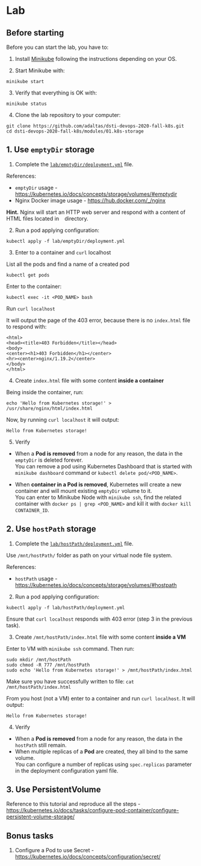 # Lab

## Before starting

Before you can start the lab, you have to:

1. Install [Minikube](https://kubernetes.io/docs/tasks/tools/install-minikube/) following the instructions depending on your OS.

2. Start Minikube with:

```
minikube start
```

3. Verify that everything is OK with:

```
minikube status
```

4. Clone the lab repository to your computer:

```
git clone https://github.com/adaltas/dsti-devops-2020-fall-k8s.git
cd dsti-devops-2020-fall-k8s/modules/01.k8s-storage
```

## 1. Use `emptyDir` storage

1. Complete the [`lab/emptyDir/deployment.yml`](lab/emptyDir/deployment.yml) file.

References:
- `emptyDir` usage - https://kubernetes.io/docs/concepts/storage/volumes/#emptydir
- Nginx Docker image usage - https://hub.docker.com/_/nginx

**Hint.** Nginx will start an HTTP web server and respond with a content of HTML files located in `
` directory.

2. Run a pod applying configuration:

```
kubectl apply -f lab/emptyDir/deployment.yml
```

3. Enter to a container and `curl` localhost

List all the pods and find a name of a created pod

```
kubectl get pods
```

Enter to the container:

```
kubectl exec -it <POD_NAME> bash
```

Run `curl localhost`

It will output the page of the 403 error, because there is no `index.html` file to respond with:

```
<html>
<head><title>403 Forbidden</title></head>
<body>
<center><h1>403 Forbidden</h1></center>
<hr><center>nginx/1.19.2</center>
</body>
</html>
```

4. Create `index.html` file with some content **inside a container**

Being inside the container, run:
```
echo 'Hello from Kubernetes storage!' > /usr/share/nginx/html/index.html
```

Now, by running `curl localhost` it will output:

```
Hello from Kubernetes storage!
```

5. Verify

- When a **Pod is removed** from a node for any reason, the data in the `emptyDir` is deleted forever.   
  You can remove a pod using Kubernetes Dashboard that is started with `minikube dashboard` command or `kubectl delete pod/<POD_NAME>`.

- When **container in a Pod is removed**, Kubernetes will create a new container and will mount existing `emptyDir` volume to it.   
  You can enter to Minikube Node with `minikube ssh`, find the related container with `docker ps | grep <POD_NAME>` and kill it with `docker kill CONTAINER_ID`.

## 2. Use `hostPath` storage

1. Complete the [`lab/hostPath/deployment.yml`](lab/hostPath/deployment.yml) file.

Use `/mnt/hostPath/` folder as path on your virtual node file system.

References:
- `hostPath` usage - https://kubernetes.io/docs/concepts/storage/volumes/#hostpath

2. Run a pod applying configuration:

```
kubectl apply -f lab/hostPath/deployment.yml
```

Ensure that `curl localhost` responds with 403 error (step 3 in the previous task).

3. Create `/mnt/hostPath/index.html` file with some content **inside a VM**

Enter to VM with `minikube ssh` command. Then run:

```
sudo mkdir /mnt/hostPath
sudo chmod -R 777 /mnt/hostPath
sudo echo 'Hello from Kubernetes storage!' > /mnt/hostPath/index.html
```

Make sure you have successfully written to file: `cat /mnt/hostPath/index.html`

From you host (not a VM) enter to a container and run `curl localhost`. It will output:

```
Hello from Kubernetes storage!
```

4. Verify

- When a **Pod is removed** from a node for any reason, the data in the `hostPath` still remain.
- When multiple replicas of a **Pod** are created, they all bind to the same volume.   
  You can configure a number of replicas using `spec.replicas` parameter in the deployment configuration yaml file.

## 3. Use PersistentVolume

Reference to this tutorial and reproduce all the steps - https://kubernetes.io/docs/tasks/configure-pod-container/configure-persistent-volume-storage/

## Bonus tasks

1. Configure a Pod to use Secret - https://kubernetes.io/docs/concepts/configuration/secret/
